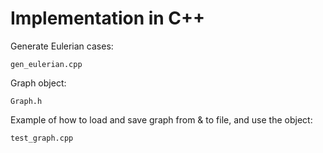 # Implementation in C++

Generate Eulerian cases:

```gen_eulerian.cpp```

Graph object:

```Graph.h```

Example of how to load and save graph from & to file, and use the object:

```test_graph.cpp```
